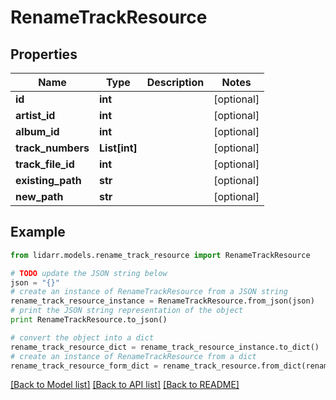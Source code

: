 # RenameTrackResource


## Properties
Name | Type | Description | Notes
------------ | ------------- | ------------- | -------------
**id** | **int** |  | [optional] 
**artist_id** | **int** |  | [optional] 
**album_id** | **int** |  | [optional] 
**track_numbers** | **List[int]** |  | [optional] 
**track_file_id** | **int** |  | [optional] 
**existing_path** | **str** |  | [optional] 
**new_path** | **str** |  | [optional] 

## Example

```python
from lidarr.models.rename_track_resource import RenameTrackResource

# TODO update the JSON string below
json = "{}"
# create an instance of RenameTrackResource from a JSON string
rename_track_resource_instance = RenameTrackResource.from_json(json)
# print the JSON string representation of the object
print RenameTrackResource.to_json()

# convert the object into a dict
rename_track_resource_dict = rename_track_resource_instance.to_dict()
# create an instance of RenameTrackResource from a dict
rename_track_resource_form_dict = rename_track_resource.from_dict(rename_track_resource_dict)
```
[[Back to Model list]](../README.md#documentation-for-models) [[Back to API list]](../README.md#documentation-for-api-endpoints) [[Back to README]](../README.md)


